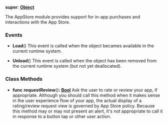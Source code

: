 **super**: **[Object](../gravity/object.md)**

The AppStore module provides support for in-app purchases and interactions with the App Store.

### Events

* **Load**()
This event is called when the object becames available in the current runtime system.

* **Unload**()
This event is called when the object has been removed from the current runtime system (but not yet deallocated).



### Class Methods

* **func** **requestReview**()<strong>: [Bool](../gravity/bool.md)</strong> 
Ask the user to rate or review your app, if appropriate. Although you should call this method when it makes sense in the user experience flow of your app, the actual display of a rating/review request view is governed by App Store policy. Because this method may or may not present an alert, it's not appropriate to call it in response to a button tap or other user action.





